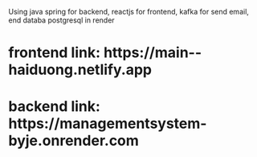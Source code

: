 Using java spring for backend, reactjs for frontend, kafka for send email, end databa postgresql in render 
<h1>frontend link: <a>https://main--haiduong.netlify.app</a></h1>
<h1>backend link: <a>https://managementsystem-byje.onrender.com</a></h1>
